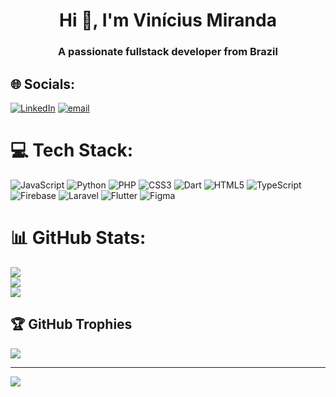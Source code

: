 <h1 align="center">Hi 👋, I'm Vinícius Miranda</h1>
<h3 align="center">A passionate fullstack developer from Brazil</h3>


## 🌐 Socials:
[![LinkedIn](https://img.shields.io/badge/LinkedIn-%230077B5.svg?logo=linkedin&logoColor=white)](https://linkedin.com/in/vinícius-miranda-16a356313) [![email](https://img.shields.io/badge/Email-D14836?logo=gmail&logoColor=white)](mailto:vinimirandapro220@gmail.com) 

# 💻 Tech Stack:
![JavaScript](https://img.shields.io/badge/javascript-%23323330.svg?style=for-the-badge&logo=javascript&logoColor=%23F7DF1E) ![Python](https://img.shields.io/badge/python-3670A0?style=for-the-badge&logo=python&logoColor=ffdd54) ![PHP](https://img.shields.io/badge/php-%23777BB4.svg?style=for-the-badge&logo=php&logoColor=white) ![CSS3](https://img.shields.io/badge/css3-%231572B6.svg?style=for-the-badge&logo=css3&logoColor=white) ![Dart](https://img.shields.io/badge/dart-%230175C2.svg?style=for-the-badge&logo=dart&logoColor=white) ![HTML5](https://img.shields.io/badge/html5-%23E34F26.svg?style=for-the-badge&logo=html5&logoColor=white) ![TypeScript](https://img.shields.io/badge/typescript-%23007ACC.svg?style=for-the-badge&logo=typescript&logoColor=white) ![Firebase](https://img.shields.io/badge/firebase-%23039BE5.svg?style=for-the-badge&logo=firebase) ![Laravel](https://img.shields.io/badge/laravel-%23FF2D20.svg?style=for-the-badge&logo=laravel&logoColor=white) ![Flutter](https://img.shields.io/badge/Flutter-%2302569B.svg?style=for-the-badge&logo=Flutter&logoColor=white) ![Figma](https://img.shields.io/badge/figma-%23F24E1E.svg?style=for-the-badge&logo=figma&logoColor=white)
# 📊 GitHub Stats:
![](https://github-readme-stats.vercel.app/api?username=vinimirandaCpro&theme=dark&hide_border=false&include_all_commits=true&count_private=true)<br/>
![](https://nirzak-streak-stats.vercel.app/?user=vinimirandaCpro&theme=dark&hide_border=false)<br/>
![](https://github-readme-stats.vercel.app/api/top-langs/?username=vinimirandaCpro&theme=dark&hide_border=false&include_all_commits=true&count_private=true&layout=compact)

## 🏆 GitHub Trophies
![](https://github-profile-trophy.vercel.app/?username=vinimirandaCpro&theme=radical&no-frame=false&no-bg=true&margin-w=4)

---
[![](https://visitcount.itsvg.in/api?id=vinimirandaCpro&icon=0&color=0)](https://visitcount.itsvg.in)

<!-- Proudly created with GPRM ( https://gprm.itsvg.in ) -->


